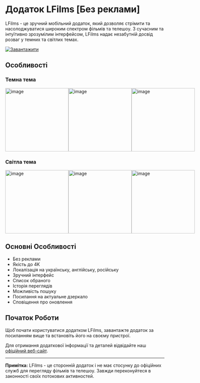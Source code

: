 # Додаток LFilms [Без реклами]

LFilms - це зручний мобільний додаток, який дозволяє стрімити та насолоджуватися широким спектром фільмів та телешоу. З сучасним та інтуїтивно зрозумілим інтерфейсом, LFilms надає незабутній досвід розваг у темних та світлих темах.

[![Завантажити](https://www.fxmedicine.com.au/sites/default/files/photos/green%20download%20button.png)](https://github.com/lrdcxdes/LFilms/releases/latest/download/app-release.apk)

## Особливості

### Темна тема
<div style="display: flex; justify-content: space-between;">
    <img src="https://github.com/lrdcxdes/LFilms/assets/83734728/315c9339-c14a-4862-a3be-917fe65c0d49" alt="image" width="200"/>
    <img src="https://github.com/lrdcxdes/LFilms/assets/83734728/c244262d-f25c-49b9-8e0c-26fbb347c9c5" alt="image" width="200"/>
    <img src="https://github.com/lrdcxdes/LFilms/assets/83734728/6d4aba2a-446b-4913-be76-70024bd006f2" alt="image" width="200"/>
</div>

### Світла тема
<div style="display: flex; justify-content: space-between;">
    <img src="https://github.com/lrdcxdes/LFilms/assets/83734728/b199521e-bdc6-4548-b56c-52cf90fb3aed" alt="image" width="200"/>
    <img src="https://github.com/lrdcxdes/LFilms/assets/83734728/4856236d-4166-45bf-85f2-0cebf73c79cb" alt="image" width="200"/>
    <img src="https://github.com/lrdcxdes/LFilms/assets/83734728/781198a0-e62a-4968-b308-7d91e9db098a" alt="image" width="200"/>
</div>

## Основні Особливості

- Без реклами
- Якість до 4K
- Локалізація на українську, англійську, російську
- Зручний інтерфейс
- Список обраного
- Історія переглядів
- Можливість пошуку
- Посилання на актуальне дзеркало
- Сповіщення про оновлення

## Початок Роботи

Щоб почати користуватися додатком LFilms, завантажте додаток за посиланням вище та встановіть його на своєму пристрої.

Для отримання додаткової інформації та деталей відвідайте наш [офіційний веб-сайт](https://www.example.com/lfilms).

---

**Примітка:** LFilms - це сторонній додаток і не має стосунку до офіційних служб для перегляду фільмів та телешоу. Завжди переконуйтеся в законності своїх потокових активностей.
